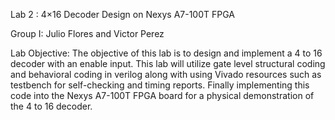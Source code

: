 Lab 2 : 4×16 Decoder Design on Nexys A7-100T FPGA

Group I: Julio Flores and Victor Perez

Lab Objective: The objective of this lab is to design and implement a 4 to 16 decoder with an enable input. This lab will utilize gate level structural coding and behavioral coding in verilog along with using Vivado resources such as testbench for self-checking and timing reports. Finally implementing this code into the Nexys A7-100T FPGA board for a physical demonstration of the 4 to 16 decoder. 
